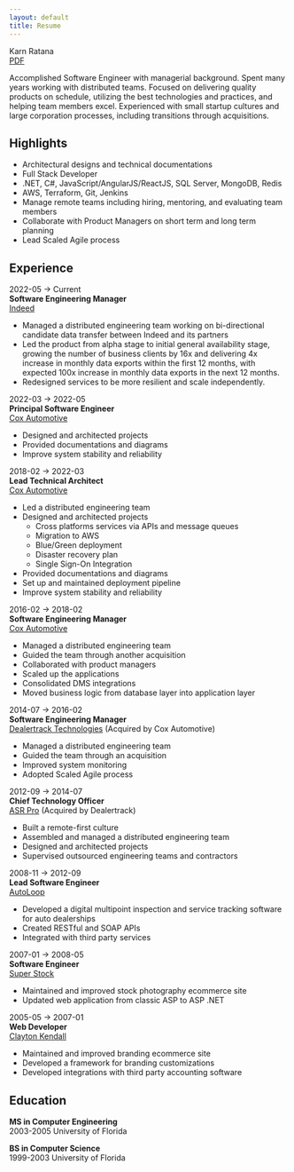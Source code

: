 ```yaml
---
layout: default
title: Resume
---
```


Karn Ratana  
[PDF](../assets/resume.pdf)  


Accomplished Software Engineer with managerial background.   Spent many years working with distributed teams.  Focused on delivering quality products on schedule, utilizing the best technologies and practices, and helping team members excel.  Experienced with small startup cultures and large corporation processes, including transitions through acquisitions.


## Highlights
- Architectural designs and technical documentations 
- Full Stack Developer
- .NET, C#, JavaScript/AngularJS/ReactJS, SQL Server, MongoDB, Redis
- AWS, Terraform, Git, Jenkins 
- Manage remote teams including hiring, mentoring, and evaluating team members
- Collaborate with Product Managers on short term and long term planning
- Lead Scaled Agile process


## Experience
2022-05 → Current  
**Software Engineering Manager**  
[Indeed](https://www.indeed.com/)  
- Managed a distributed engineering team working on bi-directional candidate data transfer between Indeed and its partners
- Led the product from alpha stage to initial general availability stage, growing the number of
business clients by 16x and delivering 4x increase in monthly data exports within the first 12
months, with expected 100x increase in monthly data exports in the next 12 months.
- Redesigned services to be more resilient and scale independently.

2022-03 → 2022-05  
**Principal Software Engineer**  
[Cox Automotive](https://www.coxautoinc.com/)  
- Designed and architected projects
- Provided documentations and diagrams
- Improve system stability and reliability

2018-02 → 2022-03  
**Lead Technical Architect**  
[Cox Automotive](https://www.coxautoinc.com/)  
- Led a distributed engineering team
- Designed and architected projects
    - Cross platforms services via APIs and message queues
    - Migration to AWS
    - Blue/Green deployment
    - Disaster recovery plan
    - Single Sign-On Integration
- Provided documentations and diagrams
- Set up and maintained deployment pipeline
- Improve system stability and reliability
   
2016-02 → 2018-02  
**Software Engineering Manager**  
[Cox Automotive](https://www.coxautoinc.com/)  
- Managed a distributed engineering team
- Guided the team through another acquisition 
- Collaborated with product managers
- Scaled up the applications
- Consolidated DMS integrations 
- Moved business logic from database layer into application layer

2014-07 → 2016-02  
**Software Engineering Manager**  
[Dealertrack Technologies](https://www.dealertrack.com) (Acquired by Cox Automotive)
- Managed a distributed engineering team 
- Guided the team through an acquisition 
- Improved system monitoring
- Adopted Scaled Agile process

2012-09 → 2014-07  
**Chief Technology Officer**  
[ASR Pro](https://www.asrpro.com) (Acquired by Dealertrack)  
- Built a remote-first culture
- Assembled and managed a distributed engineering team
- Designed and architected projects
- Supervised outsourced engineering teams and contractors

2008-11 → 2012-09  
**Lead Software Engineer**  
[AutoLoop](https://www.autoloop.com)  
- Developed a digital multipoint inspection and service tracking software for auto dealerships
- Created RESTful and SOAP APIs
- Integrated with third party services

2007-01 → 2008-05  
**Software Engineer**  
[Super Stock](https://www.superstock.com)  
- Maintained and improved stock photography ecommerce site
- Updated web application from classic ASP to ASP .NET

2005-05 → 2007-01  
**Web Developer**  
[Clayton Kendall](https://www.claytonkendall.com)
- Maintained and improved branding ecommerce site 
- Developed a framework for branding customizations
- Developed integrations with third party accounting software


## Education
**MS in Computer Engineering**  
2003-2005 University of Florida 

**BS in Computer Science**  
1999-2003 University of Florida 

